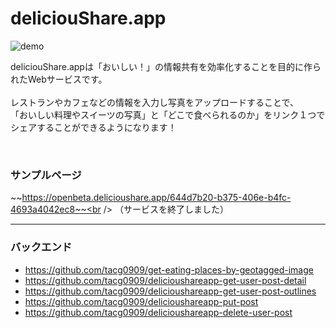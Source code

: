 # deliciouShare.app

![demo](https://user-images.githubusercontent.com/97862228/200209042-674a7074-f31c-4700-9c88-d001ee154c94.gif)

deliciouShare.appは「おいしい！」の情報共有を効率化することを目的に作られたWebサービスです。 <br />
<br />
レストランやカフェなどの情報を入力し写真をアップロードすることで、<br />
「おいしい料理やスイーツの写真」と「どこで食べられるのか」をリンク１つでシェアすることができるようになります！

<br />

### サンプルページ
~~https://openbeta.delicioushare.app/644d7b20-b375-406e-b4fc-4693a4042ec8~~<br />
（サービスを終了しました）

---
### バックエンド

* https://github.com/tacg0909/get-eating-places-by-geotagged-image
* https://github.com/tacg0909/delicioushareapp-get-user-post-detail
* https://github.com/tacg0909/delicioushareapp-get-user-post-outlines
* https://github.com/tacg0909/delicioushareapp-put-post
* https://github.com/tacg0909/delicioushareapp-delete-user-post
